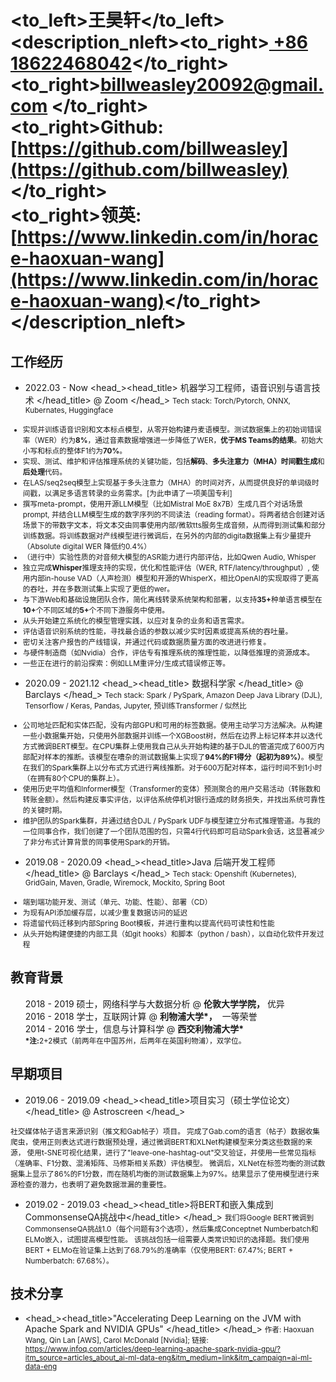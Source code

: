# <to_left>王昊轩</to_left><description_nleft><to_right>[ +86 18622468042](tel://008618622468042)</to_right><br> <to_right>[billweasley20092@gmail.com](billweasley20092@gmail.com) </to_right><br><to_right><b>Github: </b> [https://github.com/billweasley](https://github.com/billweasley)</to_right><br><to_right><b>领英: </b> [https://www.linkedin.com/in/horace-haoxuan-wang](https://www.linkedin.com/in/horace-haoxuan-wang)</to_right></description_nleft>    

工作经历
--------
- <datetime>2022.03 - Now </datetime> <head_><head_title> 机器学习工程师，语音识别与语言技术 </head_title> @ Zoom </head_>
<description><small>
Tech stack: Torch/Pytorch, ONNX, Kubernates, Huggingface
<ul>
<li> 实现并训练语音识别和文本标点模型，从零开始构建丹麦语模型。测试数据集上的初始词错误率（WER）约为<b>8%</b>，通过音素数据增强进一步降低了WER，<b>优于MS Teams的结果</b>。初始大小写和标点的整体F1约为<b>70%</b>。 </li>
<li> 实现、测试、维护和评估推理系统的关键功能，包括<b>解码</b>、<b>多头注意力（MHA）时间戳生成</b>和<b>后处理</b>代码。 </li>
<li> 在LAS/seq2seq模型上实现基于多头注意力（MHA）的时间对齐，从而提供良好的单词级时间戳，以满足多语言转录的业务需求。[为此申请了一项美国专利] </li>
<li> 撰写meta-prompt，使用开源LLM模型（比如Mistral MoE 8x7B）生成几百个对话场景prompt, 并结合LLM模型生成的数字序列的不同读法（reading format）。将两者结合创建对话场景下的带数字文本，将文本交由同事使用内部/微软tts服务生成音频，从而得到测试集和部分训练数据。将训练数据对产线模型进行微调后，在另外的内部的digita数据集上有少量提升（Absolute digital WER 降低约0.4%）
<li> （进行中）实验性质的对音频大模型的ASR能力进行内部评估，比如Qwen Audio, Whisper</li>
<li> 独立完成<b>Whisper</b></n>推理支持的实现，优化和性能评估（WER, RTF/latency/throughput）, 使用内部in-house VAD（人声检测）模型和开源的WhisperX，相比OpenAI的实现取得了更高的吞吐，并在多数测试集上实现了更低的wer。 </li>
<li> 与下游Web和基础设施团队合作，简化离线转录系统架构和部署，以支持<b>35+</b>种单语言模型在<b>10+</b>个不同区域的<b>5+</b>个不同下游服务中使用。 </li>
<li> 从头开始建立系统化的模型管理实践，以应对复杂的业务和语言需求。 </li>
<li> 评估语音识别系统的性能，寻找最合适的参数以减少实时因素或提高系统的吞吐量。 </li>
<li> 密切关注客户报告的产线错误，并通过代码或数据质量方面的改进进行修复。 </li>
<li> 与硬件制造商（如Nvidia）合作，评估专有推理系统的推理性能，以降低推理的资源成本。 </li>
<li> 一些正在进行的前沿探索：例如LLM重评分/生成式错误修正等。 </li>
</ul>
</small></description>

- <datetime>2020.09 - 2021.12 </datetime> <head_><head_title> 数据科学家 </head_title> @ Barclays </head_>
<description><small>
Tech stack: Spark / PySpark, Amazon Deep Java Library (DJL), Tensorflow / Keras, Pandas, Jupyter, 预训练Transformer / 似然比
<ul>
<li>
公司地址匹配和实体匹配，没有内部GPU和可用的标签数据。使用主动学习方法解决。从构建一些小数据集开始，只使用外部数据并训练一个XGBoost树，然后在边界上标记样本并以迭代方式微调BERT模型。在CPU集群上使用我自己从头开始构建的基于DJL的管道完成了600万内部配对样本的推断。该模型在嘈杂的测试数据集上实现了<b>94%的F1得分（起初为89%）</b>。模型在我们的Spark集群上以分布式方式进行离线推断。对于600万配对样本，运行时间不到1小时（在拥有80个CPU的集群上）。
</li>
<li>
使用历史平均值和Informer模型（Transformer的变体）预测聚合的用户交易活动（转账数和转账金额）。然后构建反事实评估，以评估系统停机对银行造成的财务损失，并找出系统可靠性的关键时期。
</li>
<li>
维护团队的Spark集群，并通过结合DJL / PySpark UDF与模型建立分布式推理管道。与我的一位同事合作，我们创建了一个团队范围的包，只需4行代码即可启动Spark会话，这显著减少了非分布式计算背景的同事使用Spark的开销。
</li>
</ul>
</small></description>

- <datetime>2019.08 - 2020.09</datetime> <head_><head_title>Java 后端开发工程师 </head_title> @ Barclays </head_> 
<description><small>
Tech stack: Openshift (Kubernetes), GridGain, Maven, Gradle, Wiremock, Mockito, Spring Boot
<ul>
<li>端到端功能开发、测试（单元、功能、性能）、部署（CD）  </li>
<li>为现有API添加缓存层，以减少重复数据访问的延迟  </li>
<li>将遗留代码迁移到内部Spring Boot模板，并进行重构以提高代码可读性和性能  </li>
<li>从头开始构建便捷的内部工具（如git hooks）和脚本（python / bash），以自动化软件开发过程</li>
</ul>
</small></description>

教育背景
--------
<ul style="list-style-type: none;">
<li><head_><datetime>2018 - 2019</datetime> 硕士，网络科学与大数据分析  @&nbsp;<b>伦敦大学学院，</b>&nbsp;优异</head_></li>
<li><head_><datetime>2016 - 2018</datetime> 学士，互联网计算  @&nbsp;<b>利物浦大学*，</b>&nbsp; 一等荣誉</head_></li>
<li><head_><datetime>2014 - 2016</datetime> 学士，信息与计算科学  @&nbsp;<b>西交利物浦大学* </b>&nbsp;</head_>
<li><description><small><b>*注:</b>2+2模式（前两年在中国苏州，后两年在英国利物浦），双学位。</small></description></li>
</li>
</ul>

早期项目
--------

- <datetime>2019.06 - 2019.09</datetime> <head_><head_title>项目实习（硕士学位论文）</head_title> @ Astroscreen </head_>
<description>
<small>
社交媒体帖子语言来源识别（推文和Gab帖子）项目。
完成了Gab.com的语言（帖子）数据收集爬虫，使用正则表达式进行数据预处理，通过微调BERT和XLNet构建模型来分类这些数据的来源，
使用t-SNE可视化结果，进行了"leave-one-hashtag-out"交叉验证，并使用一些常见指标（准确率、F1分数、混淆矩阵、马修斯相关系数）评估模型。
微调后，XLNet在标签均衡的测试数据集上显示了86%的F1分数，而在随机均衡的测试数据集上为97%。结果显示了使用模型进行来源检查的潜力，也表明了避免数据泄漏的重要性。
</small>
</description>

- <datetime>2019.02 - 2019.03</datetime> <head_><head_title>将BERT和嵌入集成到CommonsenseQA挑战中</head_title> </head_>
<description><small>
我们将Google BERT微调到CommonsenseQA挑战1.0（每个问题有3个选项），然后集成Conceptnet Numberbatch和ELMo嵌入，试图提高模型性能。
该挑战包括一组需要人类常识知识的选择题。我们使用BERT + ELMo在验证集上达到了68.79%的准确率（仅使用BERT: 67.47%; BERT + Numberbatch: 67.68%）。
</small>
</description>

技术分享
--------
- <head_><head_title>"Accelerating Deep Learning on the JVM with Apache Spark and NVIDIA GPUs" </head_title> </head_>
<description><small>
作者: Haoxuan Wang, Qin Lan [AWS], Carol McDonald [Nvidia];  链接: https://www.infoq.com/articles/deep-learning-apache-spark-nvidia-gpu/?itm_source=articles_about_ai-ml-data-eng&itm_medium=link&itm_campaign=ai-ml-data-eng
</small>
</description>


